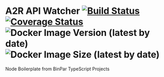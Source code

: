 # A2R API Watcher [![Build Status](https://travis-ci.org/acttoreact/api-watcher.svg?branch=master)](https://travis-ci.org/acttoreact/api-watcher) [![Coverage Status](https://coveralls.io/repos/github/acttoreact/api-watcher/badge.svg?branch=master)](https://coveralls.io/github/acttoreact/api-watcher?branch=develop) ![Docker Image Version (latest by date)](https://img.shields.io/docker/v/act2react/api-watcher?sort=date) ![Docker Image Size (latest by date)](https://img.shields.io/docker/image-size/act2react/api-watcher?sort=date)

Node Boilerplate from BinPar TypeScript Projects
